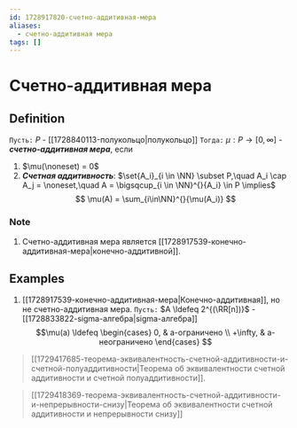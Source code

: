 ```yaml
---
id: 1728917820-счетно-аддитивная-мера
aliases:
  - счетно-аддитивная мера
tags: []
---
```


# Счетно-аддитивная мера
## Definition
`Пусть:`
$P$ - [[1728840113-полукольцо|полукольцо]]
`Тогда:`
$\mu: P \to [0, \infty]$ - ***счетно-аддитивная мера***, если
1. $\mu(\noneset) = 0$
2. ***Счетная аддитивность***:
$\set{A_i}_{i \in \NN} \subset P,\quad A_i \cap A_j = \noneset,\quad A = \bigsqcup_{i \in \NN}^{}{A_i} \in P \implies$ $$
\mu(A) = \sum_{i\in\NN}^{}{\mu(A_i)}
$$
### Note
1. Счетно-аддитивная мера является [[1728917539-конечно-аддитивная-мера|конечно-аддитивной]].

## Examples
1. [[1728917539-конечно-аддитивная-мера|Конечно-аддитивная]], но не счетно-аддитивная мера.
`Пусть:`
$A \ldefeq 2^{(\RR[n])}$ - [[1728833822-sigma-алгебра|sigma-алгебра]]
$$\mu(a) \ldefeq \begin{cases}
0, & a-ограничено \\
+\infty, & a-неограничено
\end{cases}
$$

> [[1729417685-теорема-эквивалентность-счетной-аддитивности-и-счетной-полуаддитивности|Теорема об эквивалентности счетной аддитивности и счетной полуаддитивности]].

> [[1729418369-теорема-эквивалентность-счетной-аддитивности-и-непрерывности-снизу|Теорема об эквивалентности счетной аддитивности и непрерывности снизу]]
